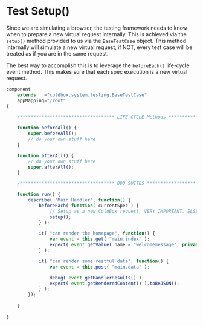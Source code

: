 # Test Setup\(\)

Since we are simulating a browser, the testing framework needs to know when to prepare a new virtual request internally.  This is achieved via the `setup()` method provided to us via the `BaseTestCase` object.  This method internally will simulate a new virtual request, if NOT, every test case will be treated as if you are in the same request.

The best way to accomplish this is to leverage the `beforeEach()` life-cycle event method.  This makes sure that each spec execution is a new virtual request.

```javascript
component
	extends   ="coldbox.system.testing.BaseTestCase"
	appMapping="/root"
{

	/*********************************** LIFE CYCLE Methods ***********************************/

	function beforeAll() {
		super.beforeAll();
		// do your own stuff here
	}

	function afterAll() {
		// do your own stuff here
		super.afterAll();
	}

	/*********************************** BDD SUITES ***********************************/

	function run() {
		describe( "Main Handler", function() {
			beforeEach( function( currentSpec ) {
				// Setup as a new ColdBox request, VERY IMPORTANT. ELSE EVERYTHING LOOKS LIKE THE SAME REQUEST.
				setup();
			} );

			it( "can render the homepage", function() {
				var event = this.get( "main.index" );
				expect( event.getValue( name = "welcomemessage", private = true ) ).toBe( "Welcome to ColdBox!" );
			} );

			it( "can render some restful data", function() {
				var event = this.post( "main.data" );

				debug( event.getHandlerResults() );
				expect( event.getRenderedContent() ).toBeJSON();
			} );
		});
		
	}
	
}
```

